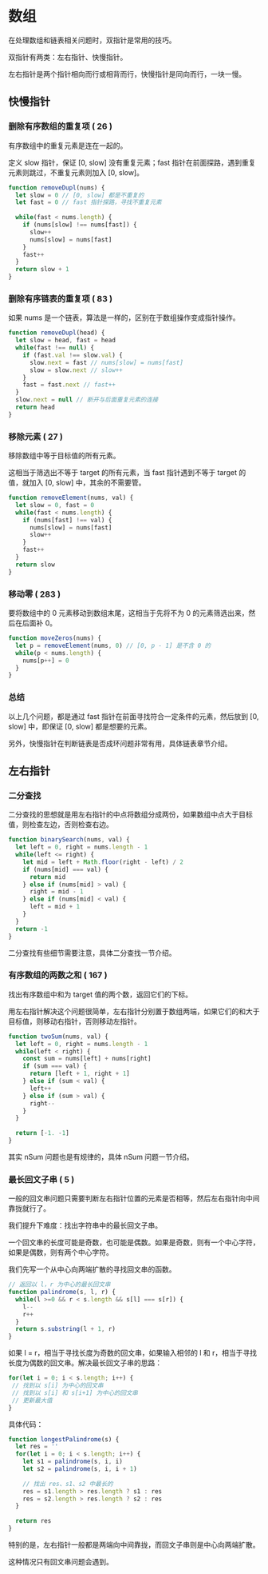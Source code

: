 # 数组

在处理数组和链表相关问题时，双指针是常用的技巧。

双指针有两类：左右指针、快慢指针。

左右指针是两个指针相向而行或相背而行，快慢指针是同向而行，一块一慢。

## 快慢指针

### 删除有序数组的重复项 ( 26 )

有序数组中的重复元素是连在一起的。

定义 slow 指针，保证 [0, slow] 没有重复元素；fast 指针在前面探路，遇到重复元素则跳过，不重复元素则加入 [0, slow]。

```javascript
function removeDupl(nums) {
  let slow = 0 // [0, slow] 都是不重复的
  let fast = 0 // fast 指针探路，寻找不重复元素
  
  while(fast < nums.length) {
    if (nums[slow] !== nums[fast]) {
      slow++
      nums[slow] = nums[fast]
    }
    fast++
  }
  return slow + 1
}
```

### 删除有序链表的重复项 ( 83 )

如果 nums 是一个链表，算法是一样的，区别在于数组操作变成指针操作。

```javascript
function removeDupl(head) {
  let slow = head, fast = head
  while(fast !== null) {
    if (fast.val !== slow.val) {
      slow.next = fast // nums[slow] = nums[fast]
      slow = slow.next // slow++
    }
    fast = fast.next // fast++
  }
  slow.next = null // 断开与后面重复元素的连接
  return head
}
```

### 移除元素 ( 27 )

移除数组中等于目标值的所有元素。

这相当于筛选出不等于 target 的所有元素，当 fast 指针遇到不等于 target 的值，就加入 [0, slow] 中，其余的不需要管。

```javascript
function removeElement(nums, val) {
  let slow = 0, fast = 0
  while(fast < nums.length) {
    if (nums[fast] !== val) {
      nums[slow] = nums[fast]
      slow++
    }
    fast++
  }
  return slow
}
```

### 移动零 ( 283 )

要将数组中的 0 元素移动到数组末尾，这相当于先将不为 0 的元素筛选出来，然后在后面补 0。

```javascript
function moveZeros(nums) {
  let p = removeElement(nums, 0) // [0, p - 1] 是不含 0 的
  while(p < nums.length) {
    nums[p++] = 0
  }
}
```

### 总结

以上几个问题，都是通过 fast 指针在前面寻找符合一定条件的元素，然后放到 [0, slow] 中，即保证 [0, slow] 都是想要的元素。

另外，快慢指针在判断链表是否成环问题非常有用，具体链表章节介绍。

## 左右指针

### 二分查找

二分查找的思想就是用左右指针的中点将数组分成两份，如果数组中点大于目标值，则检查左边，否则检查右边。

```javascript
function binarySearch(nums, val) {
  let left = 0, right = nums.length - 1
  while(left <= right) {
    let mid = left + Math.floor(right - left) / 2
    if (nums[mid] === val) {
      return mid
    } else if (nums[mid] > val) {
      right = mid - 1
    } else if (nums[mid] < val) {
      left = mid + 1
    }
  }
  return -1
}
```

二分查找有些细节需要注意，具体二分查找一节介绍。

### 有序数组的两数之和 ( 167 )

找出有序数组中和为 target 值的两个数，返回它们的下标。

用左右指针解决这个问题很简单，左右指针分别置于数组两端，如果它们的和大于目标值，则移动右指针，否则移动左指针。

```javascript
function twoSum(nums, val) {
  let left = 0, right = nums.length - 1
  while(left < right) {
    const sum = nums[left] + nums[right]
    if (sum === val) {
      return [left + 1, right + 1]
    } else if (sum < val) {
      left++
    } else if (sum > val) {
      right--
    }
  }
  
  return [-1. -1]
}
```

其实 nSum 问题也是有规律的，具体 nSum 问题一节介绍。

### 最长回文子串 ( 5 )

一般的回文串问题只需要判断左右指针位置的元素是否相等，然后左右指针向中间靠拢就行了。

我们提升下难度：找出字符串中的最长回文子串。

一个回文串的长度可能是奇数，也可能是偶数。如果是奇数，则有一个中心字符，如果是偶数，则有两个中心字符。

我们先写一个从中心向两端扩散的寻找回文串的函数。

```javascript
// 返回以 l，r 为中心的最长回文串
function palindrome(s, l, r) {
  while(l >=0 && r < s.length && s[l] === s[r]) {
    l--
    r++
  }
  return s.substring(l + 1, r)
}
```

如果 l = r，相当于寻找长度为奇数的回文串，如果输入相邻的 l 和 r，相当于寻找长度为偶数的回文串。解决最长回文子串的思路：

```javascript
for(let i = 0; i < s.length; i++) {
 // 找到以 s[i] 为中心的回文串
 // 找到以 s[i] 和 s[i+1] 为中心的回文串
 // 更新最大值
}
```

具体代码：

```javascript
function longestPalindrome(s) {
  let res = ''  
  for(let i = 0; i < s.length; i++) {
    let s1 = palindrome(s, i, i)
    let s2 = palindrome(s, i, i + 1)
    
    // 找出 res、s1、s2 中最长的
    res = s1.length > res.length ? s1 : res
    res = s2.length > res.length ? s2 : res
  }
  
  return res
}
```

特别的是，左右指针一般都是两端向中间靠拢，而回文子串则是中心向两端扩散。

这种情况只有回文串问题会遇到。
